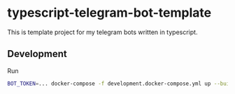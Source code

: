 # typescript-telegram-bot-template
This is template project for my telegram bots written in typescript.

## Development
Run 
```bash
BOT_TOKEN=... docker-compose -f development.docker-compose.yml up --build
```